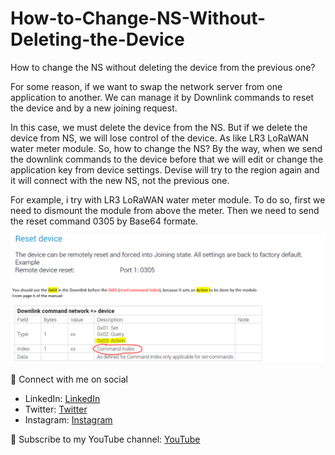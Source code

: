 # How-to-Change-NS-Without-Deleting-the-Device

How to change the NS without deleting the device from the previous one?

For some reason, if we want to swap the network server from one application to another. We can manage it by Downlink commands to reset the device and by a new joining request.

In this case, we must delete the device from the NS. But if we delete the device from NS, we will lose control of the device. As like LR3 LoRaWAN water meter module. 
So, how to change the NS? 
By the way, when we send the downlink commands to the device before that we will edit or change the application key from device settings. 
Devise will try to the region again and it will connect with the new NS, not the previous one.

For example,  i try with LR3 LoRaWAN water meter module. To do so, first we need to dismount the module from above the meter. 
Then we need to send the reset command 0305 by Base64 formate. 

<img src= "screenshot.png" width=800>


🚩 Connect with me on social
- LinkedIn: [LinkedIn](https://www.linkedin.com/in/ariful-islam-arif-2987b51a3/)
- Twitter: [Twitter](https://twitter.com/arifulislam301)
- Instagram: [Instagram](https://www.instagram.com/ariful_mr_islam/)

🔔 Subscribe to my YouTube channel: [YouTube](https://www.youtube.com/channel/UCED68cm6nHaAlAk0h9I3yAQ)
